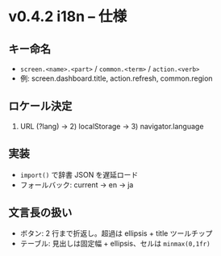 # v0.4.2 i18n – 仕様

## キー命名

- `screen.<name>.<part>` / `common.<term>` / `action.<verb>`
- 例: screen.dashboard.title, action.refresh, common.region

## ロケール決定

1) URL (?lang) → 2) localStorage → 3) navigator.language

## 実装

- `import()` で辞書 JSON を遅延ロード
- フォールバック: current → en → ja

## 文言長の扱い

- ボタン: 2 行まで折返し。超過は ellipsis + title ツールチップ
- テーブル: 見出しは固定幅 + ellipsis、セルは `minmax(0,1fr)`
